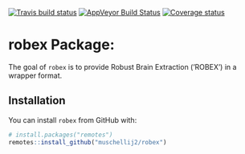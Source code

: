 
[![Travis build
status](https://travis-ci.org/muschellij2/robex.svg?branch=master)](https://travis-ci.org/muschellij2/robex)
[![AppVeyor Build
Status](https://ci.appveyor.com/api/projects/status/github/muschellij2/robex?branch=master&svg=true)](https://ci.appveyor.com/project/muschellij2/robex)
[![Coverage
status](https://coveralls.io/repos/github/muschellij2/robex/badge.svg?branch=master)](https://coveralls.io/r/muschellij2/robex?branch=master)
<!-- README.md is generated from README.Rmd. Please edit that file -->

# robex Package:

The goal of `robex` is to provide Robust Brain Extraction (’ROBEX’) in a
wrapper format.

## Installation

You can install `robex` from GitHub with:

``` r
# install.packages("remotes")
remotes::install_github("muschellij2/robex")
```

